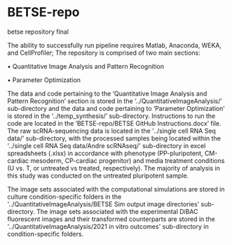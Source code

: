 # BETSE-repo
 betse repository final
 
 The ability to successfully run pipeline requires Matlab, Anaconda, WEKA, and CellProfiler; The repository is comprised of two main sections: 

•	Quantitative Image Analysis and Pattern Recognition

•	Parameter Optimization

The data and code pertaining to the ‘Quantitative Image Analysis and Pattern Recognition’ section is stored in the ‘../QuantitativeImageAnalysis/’ sub-directory and the data and code pertaining to ‘Parameter Optimization’ is stored in the ‘../temp_synthesis/’ sub-directory. Instructions to run the code are located in the ‘BETSE-repo/BETSE GitHub Instructions.docx’ file. The raw scRNA-sequencing data is located in the '../single cell RNA Seq data/' sub-directory, with the processed samples being located within the '../single cell RNA Seq data/Andre scRNAseq/' sub-directory in excel spreadsheets (.xlsx) in accordance with phenotype (PP-pluripotent, CM-cardiac mesoderm, CP-cardiac progenitor) and media treatment conditions (U vs. T, or untreated vs treated, respectively). The majority of analysis in this study was conducted on the untreated pluripotent sample.

The image sets associated with the computational simulations are stored in culture condition-specific folders in the '../QuantitativeImageAnalysis/BETSE Sim output image directories' sub-directory. The image sets associated with the experimental DiBAC fluorescent images and their transformed counterparts are stored in the '../QuantitativeImageAnalysis/2021 in vitro outcomes' sub-directory in condition-specific folders.

